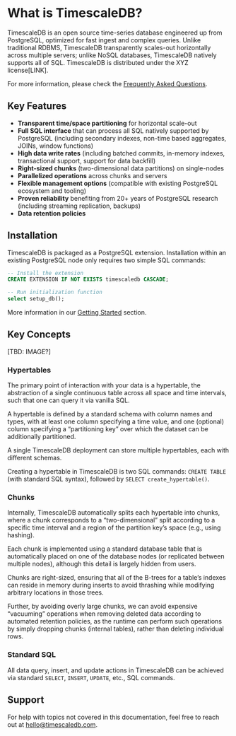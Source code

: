 # What is TimescaleDB?
TimescaleDB is an open source time-series database engineered up from
PostgreSQL, optimized for fast ingest and complex queries. Unlike
traditional RDBMS, TimescaleDB transparently scales-out horizontally
across multiple servers; unlike NoSQL databases, TimescaleDB natively
supports all of SQL. TimescaleDB is distributed under the XYZ
license[LINK].

For more information, please check the [Frequently Asked Questions][FAQ].

## Key Features
- **Transparent time/space partitioning** for horizontal scale-out
- **Full SQL interface** that can process all SQL natively supported by
PostgreSQL (including secondary indexes, non-time based aggregates,
JOINs, window functions)
- **High data write rates** (including batched commits, in-memory
indexes, transactional support, support for data backfill)
- **Right-sized chunks** (two-dimensional data partitions) on single-nodes
- **Parallelized operations** across chunks and servers
- **Flexible management options** (compatible with existing PostgreSQL
ecosystem and tooling)
- **Proven reliability** benefiting from 20+ years of PostgreSQL
research (including streaming replication, backups)
- **Data retention policies**

## Installation
TimescaleDB is packaged as a PostgreSQL extension. Installation within
an existing PostgreSQL node only requires two simple SQL commands:
```sql
-- Install the extension
CREATE EXTENSION IF NOT EXISTS timescaledb CASCADE;

-- Run initialization function
select setup_db();
```

More information in our [Getting Started][] section.

[Getting Started]: http://docs.timescaledb.com/getting-started
[FAQ]: http://docs.timescaledb.com/faq

## Key Concepts

[TBD: IMAGE?]

### Hypertables
The primary point of interaction with your data is a hypertable,
the abstraction of a single continuous table across all
space and time
intervals, such that one can query it via vanilla SQL.

A hypertable is
defined by a standard schema with column names and types, with at
least one column specifying a time value, and one (optional) column specifying a “partitioning key” over which the
dataset can be additionally partitioned.

A single TimescaleDB deployment can store multiple hypertables, each
with different schemas.

Creating a hypertable in TimescaleDB is two SQL commands: `CREATE TABLE`
(with standard SQL syntax), followed by `SELECT create_hypertable()`.

### Chunks

Internally, TimescaleDB automatically splits each
hypertable into chunks, where a chunk corresponds to a “two-dimensional”
split according to a specific time interval and a region of
the partition key’s space (e.g., using hashing).

Each chunk is
implemented using a standard database table that is automatically placed
on one of the database nodes (or replicated between multiple nodes),
although this detail is largely hidden from users.

Chunks are right-sized, ensuring that all of the B-trees for a table’s
indexes can reside in memory during inserts to avoid thrashing while
modifying arbitrary locations in those trees.

Further, by avoiding
overly large chunks, we can avoid expensive “vacuuming” operations when
removing deleted data according to automated retention policies, as the
runtime can perform such operations by simply dropping chunks (internal
tables), rather than deleting individual rows.

### Standard SQL

All data query, insert, and update actions in TimescaleDB can be
achieved via standard `SELECT`, `INSERT`, `UPDATE`, etc., SQL commands.


## Support

For help with topics not covered in this documentation, feel free to
reach out at <hello@timescaledb.com>.<!-- or join the Google Group[LINK].-->
